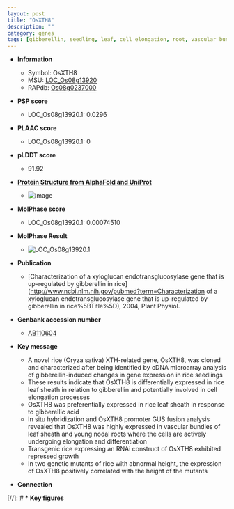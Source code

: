 ```yaml
---
layout: post
title: "OsXTH8"
description: ""
category: genes
tags: [gibberellin, seedling, leaf, cell elongation, root, vascular bundle, growth, height, sheath]
---
```


* **Information**  
    + Symbol: OsXTH8  
    + MSU: [LOC_Os08g13920](http://rice.plantbiology.msu.edu/cgi-bin/ORF_infopage.cgi?orf=LOC_Os08g13920)  
    + RAPdb: [Os08g0237000](http://rapdb.dna.affrc.go.jp/viewer/gbrowse_details/irgsp1?name=Os08g0237000)  

* **PSP score**  
    + LOC_Os08g13920.1: 0.0296 

* **PLAAC score**  
    + LOC_Os08g13920.1: 0 

* **pLDDT score**
    + 91.92

* **[Protein Structure from AlphaFold and UniProt](https://www.uniprot.org/uniprotkb/Q76BW5/entry#structure)**
    + ![image](https://ricepsp.github.io/images/Q7/AF-Q76BW5-F1.png)

* **MolPhase score**
    + LOC_Os08g13920.1: 0.00074510

* **MolPhase Result**
    + ![LOC_Os08g13920.1](https://304243504.github.io/Pictures/LOC_Os08g/LOC_Os08g13920.1.png)

* **Publication**  
    + [Characterization of a xyloglucan endotransglucosylase gene that is up-regulated by gibberellin in rice](http://www.ncbi.nlm.nih.gov/pubmed?term=Characterization of a xyloglucan endotransglucosylase gene that is up-regulated by gibberellin in rice%5BTitle%5D), 2004, Plant Physiol.

* **Genbank accession number**  
    + [AB110604](http://www.ncbi.nlm.nih.gov/nuccore/AB110604)

* **Key message**  
    + A novel rice (Oryza sativa) XTH-related gene, OsXTH8, was cloned and characterized after being identified by cDNA microarray analysis of gibberellin-induced changes in gene expression in rice seedlings
    + These results indicate that OsXTH8 is differentially expressed in rice leaf sheath in relation to gibberellin and potentially involved in cell elongation processes
    + OsXTH8 was preferentially expressed in rice leaf sheath in response to gibberellic acid
    + In situ hybridization and OsXTH8 promoter GUS fusion analysis revealed that OsXTH8 was highly expressed in vascular bundles of leaf sheath and young nodal roots where the cells are actively undergoing elongation and differentiation
    + Transgenic rice expressing an RNAi construct of OsXTH8 exhibited repressed growth
    + In two genetic mutants of rice with abnormal height, the expression of OsXTH8 positively correlated with the height of the mutants

* **Connection**  

[//]: # * **Key figures**  


